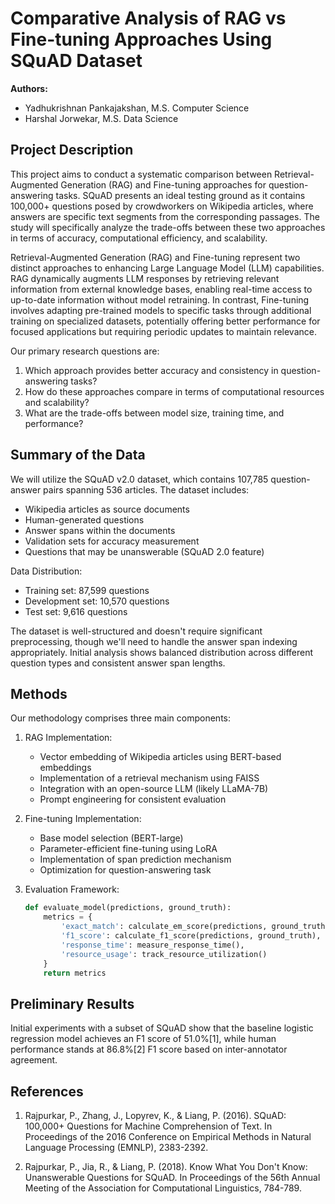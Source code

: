 # Comparative Analysis of RAG vs Fine-tuning Approaches Using SQuAD Dataset

**Authors:**
- Yadhukrishnan Pankajakshan, M.S. Computer Science
- Harshal Jorwekar, M.S. Data Science

## Project Description

This project aims to conduct a systematic comparison between Retrieval-Augmented Generation (RAG) and Fine-tuning approaches for question-answering tasks. SQuAD presents an ideal testing ground as it contains 100,000+ questions posed by crowdworkers on Wikipedia articles, where answers are specific text segments from the corresponding passages. The study will specifically analyze the trade-offs between these two approaches in terms of accuracy, computational efficiency, and scalability.

Retrieval-Augmented Generation (RAG) and Fine-tuning represent two distinct approaches to enhancing Large Language Model (LLM) capabilities. RAG dynamically augments LLM responses by retrieving relevant information from external knowledge bases, enabling real-time access to up-to-date information without model retraining. In contrast, Fine-tuning involves adapting pre-trained models to specific tasks through additional training on specialized datasets, potentially offering better performance for focused applications but requiring periodic updates to maintain relevance. 

Our primary research questions are:
1. Which approach provides better accuracy and consistency in question-answering tasks?
2. How do these approaches compare in terms of computational resources and scalability?
3. What are the trade-offs between model size, training time, and performance?

## Summary of the Data

We will utilize the SQuAD v2.0 dataset, which contains 107,785 question-answer pairs spanning 536 articles. The dataset includes:
- Wikipedia articles as source documents
- Human-generated questions
- Answer spans within the documents
- Validation sets for accuracy measurement
- Questions that may be unanswerable (SQuAD 2.0 feature)

Data Distribution:
- Training set: 87,599 questions
- Development set: 10,570 questions
- Test set: 9,616 questions

The dataset is well-structured and doesn't require significant preprocessing, though we'll need to handle the answer span indexing appropriately. Initial analysis shows balanced distribution across different question types and consistent answer span lengths.

## Methods

Our methodology comprises three main components:

1. RAG Implementation:
   - Vector embedding of Wikipedia articles using BERT-based embeddings
   - Implementation of a retrieval mechanism using FAISS
   - Integration with an open-source LLM (likely LLaMA-7B)
   - Prompt engineering for consistent evaluation

2. Fine-tuning Implementation:
   - Base model selection (BERT-large)
   - Parameter-efficient fine-tuning using LoRA
   - Implementation of span prediction mechanism
   - Optimization for question-answering task

3. Evaluation Framework:
   ```python
   def evaluate_model(predictions, ground_truth):
       metrics = {
           'exact_match': calculate_em_score(predictions, ground_truth),
           'f1_score': calculate_f1_score(predictions, ground_truth),
           'response_time': measure_response_time(),
           'resource_usage': track_resource_utilization()
       }
       return metrics
   ```
   
## Preliminary Results

Initial experiments with a subset of SQuAD show that the baseline logistic regression model achieves an F1 score of 51.0%[1], while human performance stands at 86.8%[2] F1 score based on inter-annotator agreement.

## References

1. Rajpurkar, P., Zhang, J., Lopyrev, K., & Liang, P. (2016). SQuAD: 100,000+ Questions for Machine Comprehension of Text. In Proceedings of the 2016 Conference on Empirical Methods in Natural Language Processing (EMNLP), 2383-2392.

2. Rajpurkar, P., Jia, R., & Liang, P. (2018). Know What You Don't Know: Unanswerable Questions for SQuAD. In Proceedings of the 56th Annual Meeting of the Association for Computational Linguistics, 784-789.